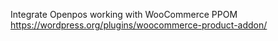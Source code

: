 Integrate Openpos working with WooCommerce PPOM
https://wordpress.org/plugins/woocommerce-product-addon/

